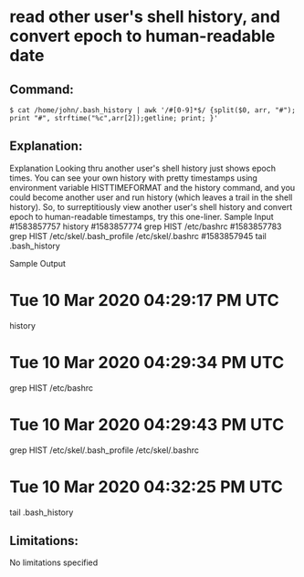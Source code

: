 # read other user's shell history, and convert epoch to human-readable date

## Command:
```
$ cat /home/john/.bash_history | awk '/#[0-9]*$/ {split($0, arr, "#"); print "#", strftime("%c",arr[2]);getline; print; }'
```

## Explanation:
Explanation
Looking thru another user's shell history just shows epoch times. You can see your own history with pretty timestamps using environment variable HISTTIMEFORMAT and the history command, and you could become another user and run history (which leaves a trail in the shell history).
So, to surreptitiously view another user's shell history and convert epoch to human-readable timestamps, try this one-liner.
Sample Input
#1583857757
history
#1583857774
grep HIST /etc/bashrc
#1583857783
grep HIST /etc/skel/.bash_profile /etc/skel/.bashrc
#1583857945
tail .bash_history

Sample Output
# Tue 10 Mar 2020 04:29:17 PM UTC
history
# Tue 10 Mar 2020 04:29:34 PM UTC
grep HIST /etc/bashrc
# Tue 10 Mar 2020 04:29:43 PM UTC
grep HIST /etc/skel/.bash_profile /etc/skel/.bashrc
# Tue 10 Mar 2020 04:32:25 PM UTC
tail .bash_history

## Limitations:
No limitations specified

